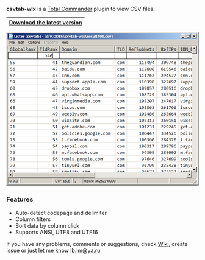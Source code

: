 **csvtab-wlx** is a [Total Commander](https://www.ghisler.com/) plugin to view CSV files.

|[**Download the latest version**](https://github.com/little-brother/csvtab-wlx/releases/latest/download/csvtab.zip)|
|-------------------------------------------------------------------------------------------|

![View](csvtab.png)

### Features
* Auto-detect codepage and delimiter
* Column filters
* Sort data by column click
* Supports ANSI, UTF8 and UTF16

If you have any problems, comments or suggestions, check [Wiki](https://github.com/little-brother/csvtab-wlx/wiki), create [issue](https://github.com/little-brother/csvtab-wlx/issues) or just let me know <a href="mailto:lb.im@ya.ru?subject=csvtab-wlx">lb.im@ya.ru</a>.